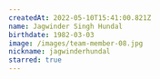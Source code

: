 ```yaml
---
createdAt: 2022-05-10T15:41:00.821Z
name: Jagwinder Singh Hundal
birthdate: 1982-03-03
image: /images/team-member-08.jpg
nickname: jagwinderhundal
starred: true
---
```


